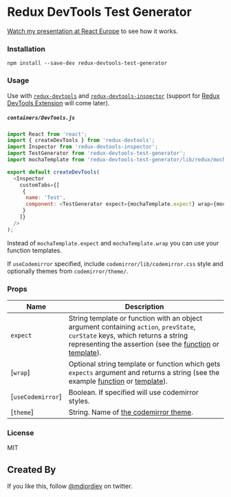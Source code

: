 Redux DevTools Test Generator
==============================

[Watch my presentation at React Europe](https://youtu.be/cbXLohVbzNI?t=392) to see how it works.

### Installation

```
npm install --save-dev redux-devtools-test-generator
```

### Usage

Use with [`redux-devtools`](https://github.com/gaearon/redux-devtools) and [`redux-devtools-inspector`](https://github.com/alexkuz/redux-devtools-inspector) (support for [Redux DevTools Extension](https://github.com/zalmoxisus/redux-devtools-extension) will come later).

##### `containers/DevTools.js`

```js
import React from 'react';
import { createDevTools } from 'redux-devtools';
import Inspector from 'redux-devtools-inspector';
import TestGenerator from 'redux-devtools-test-generator';
import mochaTemplate from 'redux-devtools-test-generator/lib/redux/mocha'; // If using default tests.

export default createDevTools(
  <Inspector
    customTabs={[
     {
      name: 'Test',
      component: <TestGenerator expect={mochaTemplate.expect} wrap={mochaTemplate.wrap} useCodemirror />
     }
    ]}
  />
);
```

Instead of `mochaTemplate.expect` and `mochaTemplate.wrap` you can use your function templates.

If `useCodemirror` specified, include `codemirror/lib/codemirror.css` style and optionally themes from `codemirror/theme/`.

### Props

Name                  | Description
-------------         | -------------
`expect`              | String template or function with an object argument containing `action`, `prevState`, `curState` keys, which returns a string representing the assertion (see the [function](https://github.com/zalmoxisus/redux-devtools-test-generator/blob/master/src/redux/mocha/index.js#L1-L3) or [template](https://github.com/zalmoxisus/redux-devtools-test-generator/blob/master/src/redux/mocha/template.js#L1)).
[`wrap`]              | Optional string template or function which gets `expects` argument and returns a string (see the example [function](https://github.com/zalmoxisus/redux-devtools-test-generator/blob/master/src/redux/mocha/index.js#L5-L14) or [template](https://github.com/zalmoxisus/redux-devtools-test-generator/blob/master/src/redux/mocha/template.js#L3-L12)).
[`useCodemirror`]     | Boolean. If specified will use codemirror styles.
[`theme`]             | String. Name of [the codemirror theme](https://codemirror.net/demo/theme.html).

### License

MIT

## Created By

If you like this, follow [@mdiordiev](https://twitter.com/mdiordiev) on twitter.

